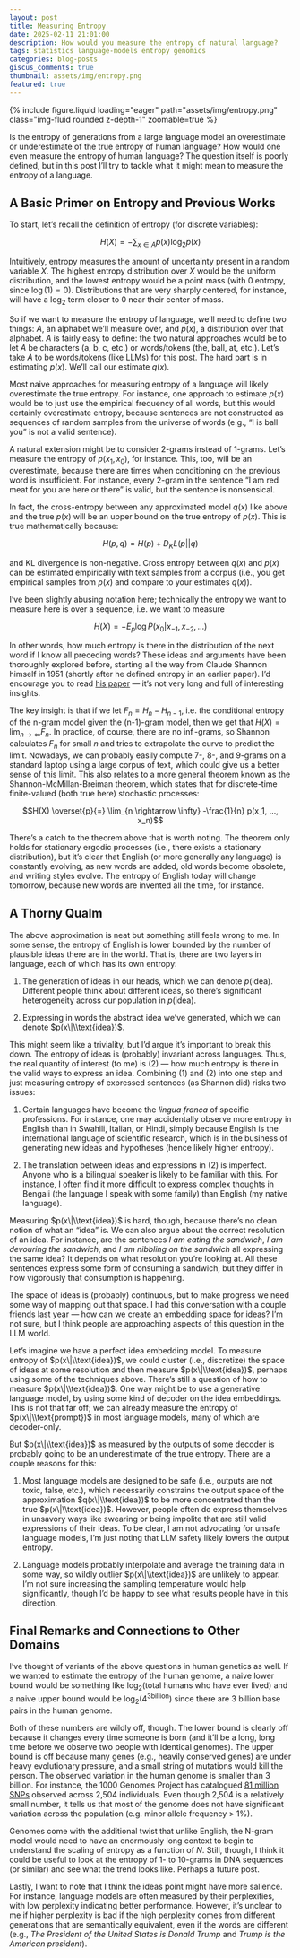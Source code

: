 ```yaml
---
layout: post
title: Measuring Entropy
date: 2025-02-11 21:01:00
description: How would you measure the entropy of natural language?
tags: statistics language-models entropy genomics
categories: blog-posts
giscus_comments: true
thumbnail: assets/img/entropy.png
featured: true
---
```


<div class="row mt-3">
    <div class="col-sm mt-3 mt-md-0">
        {% include figure.liquid loading="eager" path="assets/img/entropy.png" class="img-fluid rounded z-depth-1" zoomable=true %}
    </div>
</div>

Is the entropy of generations from a large language model an overestimate or underestimate of the true entropy of human language? How would one even measure the entropy of human language? The question itself is poorly defined, but in this post I’ll try to tackle what it might mean to measure the entropy of a language.

## A Basic Primer on Entropy and Previous Works
To start, let’s recall the definition of entropy (for discrete variables):

$$H(X) = -\sum_{x \in A} p(x) \log_2 p(x)$$

Intuitively, entropy measures the amount of uncertainty present in a random variable $X$. The highest entropy distribution over $X$ would be the uniform distribution, and the lowest entropy would be a point mass (with 0 entropy, since $\log(1) = 0$). Distributions that are very sharply centered, for instance, will have a $\log_2$ term closer to 0 near their center of mass. 

So if we want to measure the entropy of language, we’ll need to define two things: $A$, an alphabet we’ll measure over, and $p(x)$, a distribution over that alphabet. $A$ is fairly easy to define: the two natural approaches would be to let $A$ be characters (a, b, c, etc.) or words/tokens (the, ball, at, etc.). Let’s take $A$ to be words/tokens (like LLMs) for this post. The hard part is in estimating $p(x)$. We’ll call our estimate $q(x)$.

Most naive approaches for measuring entropy of a language will likely overestimate the true entropy. For instance, one approach to estimate $p(x)$ would be to just use the empirical frequency of all words, but this would certainly overestimate entropy, because sentences are not constructed as sequences of random samples from the universe of words (e.g., “I is ball you” is not a valid sentence). 

A natural extension might be to consider 2-grams instead of 1-grams. Let’s measure the entropy of $p(x_1,x_0)$, for instance. This, too, will be an overestimate, because there are times when conditioning on the previous word is insufficient. For instance, every 2-gram in the sentence “I am red meat for you are here or there” is valid, but the sentence is nonsensical.

In fact, the cross-entropy between any approximated model $q(x)$ like above and the true $p(x)$ will be an upper bound on the true entropy of $p(x)$. This is true mathematically because:

$$H(p,q) = H(p) + D_KL(p||q)$$

and KL divergence is non-negative. Cross entropy between $q(x)$ and $p(x)$ can be estimated empirically with text samples from a corpus (i.e., you get empirical samples from $p(x)$ and compare to your estimates $q(x)$).

I’ve been slightly abusing notation here; technically the entropy we want to measure here is over a sequence, i.e. we want to measure 

$$H(X) = -E_p \log P(x_0|x_{-1}, x_{-2}, …)$$

In other words, how much entropy is there in the distribution of the next word if I know all preceding words? These ideas and arguments have been thoroughly explored before, starting all the way from Claude Shannon himself in 1951 (shortly after he defined entropy in an earlier paper). I’d encourage you to read [his paper](https://www.princeton.edu/~wbialek/rome/refs/shannon_51.pdf) — it’s not very long and full of interesting insights. 

The key insight is that if we let $F_n = H_n - H_{n-1}$, i.e. the conditional entropy of the n-gram model given the (n-1)-gram model, then we get that $H(X) = \lim_{n \rightarrow \infty} F_n$. In practice, of course, there are no $\inf$-grams, so Shannon calculates $F_n$ for small $n$ and tries to extrapolate the curve to predict the limit. Nowadays, we can probably easily compute 7-, 8-, and 9-grams on a standard laptop using a large corpus of text, which could give us a better sense of this limit. This also relates to a more general theorem known as the Shannon-McMillan-Breiman theorem, which states that for discrete-time finite-valued (both true here) stochastic processes:

$$H(X) \overset{p}{=} \lim_{n \rightarrow \infty} -\frac{1}{n} p(x_1, …, x_n)$$

There’s a catch to the theorem above that is worth noting. The theorem only holds for stationary ergodic processes (i.e., there exists a stationary distribution), but it’s clear that English (or more generally any language) is constantly evolving, as new words are added, old words become obsolete, and writing styles evolve. The entropy of English today will change tomorrow, because new words are invented all the time, for instance.

## A Thorny Qualm
The above approximation is neat but something still feels wrong to me. In some sense, the entropy of English is lower bounded by the number of plausible ideas there are in the world. That is, there are two layers in language, each of which has its own entropy:

1. The generation of ideas in our heads, which we can denote $p(\text{idea})$. Different people think about different ideas, so there’s significant heterogeneity across our population in $p(\text{idea})$.

2. Expressing in words the abstract idea we’ve generated, which we can denote $p(x\|\\text{idea})$.

This might seem like a triviality, but I’d argue it’s important to break this down. The entropy of ideas is (probably) invariant across languages.  Thus, the real quantity of interest (to me) is (2) — how much entropy is there in the valid ways to express an idea. Combining (1) and (2) into one step and just measuring entropy of expressed sentences (as Shannon did) risks two issues:

1. Certain languages have become the _lingua franca_ of specific professions. For instance, one may accidentally observe more entropy in English than in Swahili, Italian, or Hindi, simply because English is the international language of scientific research, which is in the business of generating new ideas and hypotheses (hence likely higher entropy).

2. The translation between ideas and expressions in (2) is imperfect. Anyone who is a bilingual speaker is likely to be familiar with this. For instance, I often find it more difficult to express complex thoughts in Bengali (the language I speak with some family) than English (my native language).

Measuring $p(x\|\\text{idea})$ is hard, though, because there’s no clean notion of what an “idea” is. We can also argue about the correct resolution of an idea. For instance, are the sentences _I am eating the sandwich_, _I am devouring the sandwich_, and _I am nibbling on the sandwich_ all expressing the same idea? It depends on what resolution you’re looking at. All these sentences express some form of consuming a sandwich, but they differ in how vigorously that consumption is happening.

The space of ideas is (probably) continuous, but to make progress we need some way of mapping out that space. I had this conversation with a couple friends last year — how can we create an embedding space for ideas? I’m not sure, but I think people are approaching aspects of this question in the LLM world.

Let’s imagine we have a perfect idea embedding model. To measure entropy of $p(x\|\\text{idea})$, we could cluster (i.e., discretize) the space of ideas at some resolution and then measure $p(x\|\\text{idea})$, perhaps using some of the techniques above. There’s still a question of how to measure $p(x\|\\text{idea})$. One way might be to use a generative language model, by using some kind of decoder on the idea embeddings. This is not that far off; we can already measure the entropy of $p(x\|\\text{prompt})$ in most language models, many of which are decoder-only.

But $p(x\|\\text{idea})$ as measured by the outputs of some decoder is probably going to be an underestimate of the true entropy. There are a couple reasons for this:

1. Most language models are designed to be safe (i.e., outputs are not toxic, false, etc.), which necessarily constrains the output space of the approximation $q(x\|\\text{idea})$ to be more concentrated than the true $p(x\|\\text{idea})$. However, people often do express themselves in unsavory ways like swearing or being impolite that are still valid expressions of their ideas. To be clear, I am not advocating for unsafe language models, I’m just noting that LLM safety likely lowers the output entropy.

2. Language models probably interpolate and average the training data in some way, so wildly outlier $p(x\|\\text{idea})$ are unlikely to appear. I’m not sure increasing the sampling temperature would help significantly, though I’d be happy to see what results people have in this direction.


## Final Remarks and Connections to Other Domains

I’ve thought of variants of the above questions in human genetics as well. If we wanted to estimate the entropy of the human genome, a naive lower bound would be something like $\log_2(\text{total humans who have ever lived})$ and a naive upper bound would be $\log_2(4^{3 \text{billion}})$ since there are 3 billion base pairs in the human genome.

Both of these numbers are wildly off, though. The lower bound is clearly off because it changes every time someone is born (and it’ll be a long, long time before we observe two people with identical genomes).  The upper bound is off because many genes (e.g., heavily conserved genes) are under heavy evolutionary pressure, and a small string of mutations would kill the person. The observed variation in the human genome is smaller than 3 billion. For instance, the 1000 Genomes Project has catalogued [81 million SNPs](https://pmc.ncbi.nlm.nih.gov/articles/PMC9408407/) observed across 2,504 individuals. Even though 2,504 is a relatively small number, it tells us that most of the genome does not have significant variation across the population (e.g. minor allele frequency > 1%).


Genomes come with the additional twist that unlike English, the N-gram model would need to have an enormously long context to begin to understand the scaling of entropy as a function of $N$. Still, though, I think it could be useful to look at the entropy of 1- to 10-grams in DNA sequences (or similar) and see what the trend looks like. Perhaps a future post.

Lastly, I want to note that I think the ideas point might have more salience. For instance, language models are often measured by their perplexities, with low perplexity indicating better performance. However, it’s unclear to me if higher perplexity is bad if the high perplexity comes from different generations that are semantically equivalent, even if the words are different (e.g., _The President of the United States is Donald Trump_ and _Trump is the American president_).